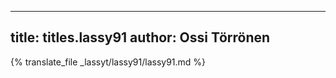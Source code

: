 
---
title: titles.lassy91
author: Ossi Törrönen
---
{% translate_file _lassyt/lassy91/lassy91.md %}